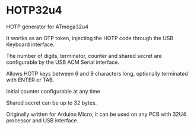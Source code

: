 # HOTP32u4
HOTP generator for ATmega32u4

It wortks as an OTP token, injecting the HOTP code through the USB Keyboard interface.

The number of digits, terminator, counter and shared secret are configurable by the USB ACM Serial interface.

Allows HOTP keys between 6 and 9 characters long, optionally terminated with ENTER or TAB.

Initial counter configurable at any time

Shared secret can be up to 32 bytes.


Originally written for Arduino Micro, it can be used on any PCB with 32U4 processor and USB interface.

